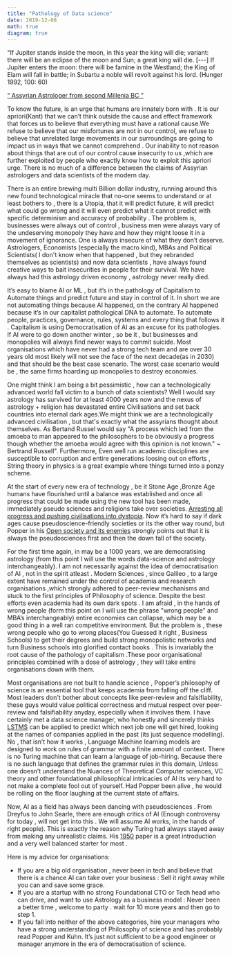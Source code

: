 ```yaml
---
title: "Pathology of Data science"
date: 2019-12-08
math: true
diagram: true
---
```


“If Jupiter stands inside the moon, in this year the king will die; variant: there will be an eclipse of the moon and Sun; a great king will die. [---] If Jupiter enters the moon: there will be famine in the Westland; the King of Elam will fall in battle; in Subartu a noble will revolt against his lord. (Hunger 1992, 100: 60) 

 [“ Assyrian Astrologer from second Millenia BC " ](https://www.staff.science.uu.nl/~gent0113/va/downloads/ancient_astrology.pdf)

To know the future, is an urge that humans are innately born with . It is our apriori(Kant) that we can’t think outside the cause and effect framework that forces us to believe that everything must have a rational cause.We refuse to believe that our misfortunes are not in our control, we refuse to believe that unrelated large movements in our surroundings are going to impact us in ways that we cannot comprehend . Our inability to not reason about things that are out of our control cause insecurity to us ,which are further exploited by people who exactly know how to exploit this apriori urge. There is no much of a difference between the claims of Assyrian astrologers and data scientists of the modern day.

There is an entire brewing multi Billion dollar industry, running around this new found technological miracle that no-one seems to understand or at least bothers to , there is a Utopia, that it will predict future, it will predict what could go wrong and it will even predict what it cannot predict with specific determinism and accuracy of probability . The problem is, businesses were always out of control , business men were always vary of the undeserving monopoly they have and how they might loose it in a movement of ignorance. One is always insecure of what they don’t deserve. Astrologers, Economists (especially the macro kind), MBAs and Political Scientists( I don't know when that happened , but they rebranded themselves as scientists) and now data scientists , have always found creative ways to bait insecurities in people for their survival. We have always had this astrology driven economy , astrology never really died. 

It’s easy to blame AI or ML , but it’s in the pathology of Capitalism to Automate things and predict future and stay in control of it. In short we are not automating things because AI happened, on the contrary AI happened because it’s in our capitalist pathological DNA to automate. To automate people, practices, governance, rules, systems and every thing that follows it . Capitalism is using Democratisation of AI as an excuse for its pathologies. If AI were to go down another winter , so be it , but businesses and monopolies will always find newer ways to commit suicide. Most organisations which have never had a strong tech team and are over 30 years old most likely will not see the face of the next decade(as in 2030) and that should be the best case scenario. The worst case scenario would be , the same firms hoarding up monopolies to destroy economies.

One might think I am being a bit pessimistic , how can a technologically advanced world fall victim to a bunch of data scientists? Well I would say astrology has survived for at least 4000 years now and the nexus of astrology + religion has devastated entire Civilisations and set back countries into eternal dark ages.We might think we are a technologically advanced civilisation , but that's exactly what the assyrians thought about themselves. As Bertand Russel would say "A process which led from the amoeba to man appeared to the philosophers to be obviously a progress though whether the amoeba would agree with this opinion is not known." ~ Bertrand Russell". Furthermore, Even well run academic disciplines are susceptible to corruption and entire generations loosing out on efforts , String theory in physics is a great example where things turned into a ponzy scheme.

At the start of every new era of technology , be it Stone Age ,Bronze Age humans have flourished until a balance was established and once all progress that could be made using the new tool has been made, immediately pseudo sciences and religions take over societies. [Arresting all progress and pushing civilisations into dystopia](http://humanism.su/en/articles.phtml?num=000066). Now it’s hard to say if dark ages cause pseudoscience-friendly societies or its the other way round, but Popper in his [Open society and its enemies](https://en.wikipedia.org/wiki/The_Open_Society_and_Its_Enemies) strongly points out that it is always the pseudosciences first and then the down fall of the society.

For the first time again, in may be a 1000 years, we are democratising astrology (from this point I will use the words data-science and astrology interchangeably). I am not necessarily against the idea of democratisation of AI , not in the spirit atleast . Modern Sciences , since Galileo , to a large extent have remained under the control of academia and research organisations ,which strongly adhered to peer-review mechanisms and stuck to the first principles of Philosophy of science. Despite the best efforts even academia had its own dark spots . I am afraid , in the hands of wrong people (form this point on I will use the phrase "wrong people" and MBA’s interchangeably) entire economies can collapse, which may be a good thing in a well ran competitive environment. But the problem is , these wrong people who go to wrong places(You Guessed it right , Business Schools) to get their degrees and build strong monopolistic networks and turn Business schools into glorified contact books . This is invariably the root cause of the pathology of capitalism .These poor organisational principles combined with a dose of astrology , they will take entire organisations down with them.

Most organisations are not built to handle science , Popper’s philosophy of science is an essential tool that keeps academia from falling off the cliff. Most leaders don't bother about concepts like peer-review and falsifiability, these guys would value political correctness and mutual respect over peer-review and falsifiability anyday, especially when it involves them. I have certainly met a data science manager, who honestly and sincerely thinks [LSTMS](https://en.wikipedia.org/wiki/Long_short-term_memory) can be applied to predict which next job one will get hired, looking at the names of companies applied in the past (its just sequence modelling). No , that isn’t how it works , Language Machine learning models are designed to work on rules of grammar with a finite amount of context. There is no Turing machine that can learn a language of job-hiring. Because there is no such language that defines the grammar rules in this domain, Unless one doesn’t understand the Nuances of Theoretical Computer sciences, VC theory and other foundational philosophical intricacies of AI its very hard to not make a complete fool out of yourself. Had Popper been alive , he would be rolling on the floor laughing at the current state of affairs.

Now, AI as a field has always been dancing with pseudosciences . From Dreyfus to John Searle, there are enough critics of AI (Enough controversy for today , will not get into this . We will assume AI works, in the hands of right people). This is exactly the reason why Turing had always stayed away from making any unrealistic claims. His [1950](https://www.csee.umbc.edu/courses/471/papers/turing.pdf) paper is a great introduction and a very well balanced starter for most .

Here is my advice for organisations:

* If you are a big old organisation , never been in tech and believe that there is a chance AI can take over your business : Sell it right away while you can and save some grace.
* If you are a startup with no strong Foundational CTO or Tech head who can drive, and want to use Astrology as a business model : Never been a better time , welcome to party . wait for 10 more years and then go to step 1.
* If you fall into neither of the above categories, hire your managers who have a strong understanding of Philosophy of science and has probably read Popper and Kuhn. It’s just not sufficient to be a good engineer or manager anymore in the era of democratisation of science.